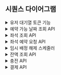 ## 시퀀스 다이어그램
<details>
<summary>유저 대기열 토큰 기능</summary>
<div markdown="1">

- 사용자는 5초 간격으로 대기열 상태를 조회합니다.
- 시스템은 대기 순번과 상태를 기준으로 진입 가능 여부를 판단합니다.
- 정원이 가득 찬 경우에는 사용자의 현재 대기 순번을 계산해 응답합니다.

```mermaid
sequenceDiagram
    autonumber
    participant 사용자
    participant UserController
    participant WaitingTokenService
    participant WaitingTokenRepository
    participant UserRepository

    사용자 ->> UserController: 대기열 토큰 요청
    UserController ->> WaitingTokenService: 토큰 생성 요청
    WaitingTokenService ->> WaitingTokenRepository: 사용자 토큰 조회

    alt 기존 토큰 존재
        note right of WaitingTokenService: 만료 여부 확인 후 재사용 또는 재발급
        WaitingTokenService -->> UserController: 기존 토큰 반환
    else 토큰 없음 또는 만료됨
        WaitingTokenService ->> UserRepository: 사용자 정보 조회
        WaitingTokenService ->> WaitingTokenRepository: 신규 토큰 저장
        WaitingTokenService -->> UserController: 신규 토큰 반환
    end

    UserController -->> 사용자: 토큰 응답

    loop 주기적 상태 확인
        사용자 ->> UserController: 대기 상태 확인 요청
        UserController ->> WaitingTokenService: 대기열 상태 확인 요청
        WaitingTokenService ->> WaitingTokenRepository: 사용자 토큰 조회

        alt 통과 가능
            WaitingTokenService -->> UserController: 통과 가능 응답
        else 대기 중
            WaitingTokenService -->> UserController: 대기 순번 응답
        end

        UserController -->> 사용자: 상태 응답
    end
```

</div>
</details>

<details>
<summary>예약 가능 날짜 조회 API</summary>
<div markdown="1">

```mermaid
sequenceDiagram
    autonumber
    participant 사용자
    participant UserController
    participant ConcertService
    participant ConcertRepository

    note over 사용자, ConcertRepository: 사용자는 유효한 대기열 토큰을 포함하여 요청합니다

    사용자 ->> UserController: 예약 가능한 날짜 조회 요청
    UserController ->> ConcertService: 예약 가능한 날짜 목록 요청
    ConcertService ->> ConcertRepository: 공연 일정 조회
    ConcertService -->> UserController: 예약 가능한 날짜 목록 반환
    UserController -->> 사용자: 날짜 목록 응답
```

</div>
</details>

<details>
<summary>좌석 조회 API</summary>
<div markdown="1">

- 사용자는 대기열 토큰을 포함해 좌석 정보를 요청합니다.
- 토큰이 유효한 경우에만 해당 공연 회차의 좌석 목록을 조회해 응답합니다

```mermaid
sequenceDiagram
    autonumber
    participant 사용자
    participant UserController
    participant ConcertSeatService
    participant ConcertSeatRepository

    note over 사용자, UserController: ※ 유효한 대기열 토큰을 가진 사용자만 호출 가능

    사용자 ->> UserController: 공연 좌석 목록 조회 요청
    UserController ->> ConcertSeatService: 사용 가능한 좌석 요청
    ConcertSeatService ->> ConcertSeatRepository: 공연 좌석 목록 조회
    ConcertSeatService -->> UserController: 사용 가능한 좌석 목록 반환
    UserController -->> 사용자: 좌석 목록 응답
```

</div>
</details>

<details>
<summary>좌석 예약 요청 API</summary>
<div markdown="1">

- 사용자는 날짜와 좌석 번호, 대기열 토큰을 포함하여 예약을 요청합니다.
- 해당 좌석이 예약 가능한 상태일 경우 5분간 임시 배정 처리합니다.

```mermaid
sequenceDiagram
    autonumber
    actor 사용자
    participant UserController
    participant ConcertSeatService
    participant ReservationService

    note over 사용자, UserController: ※ 유효한 대기열 토큰을 가진 사용자만 호출 가능

    사용자 ->> UserController: 좌석 예약 요청 (날짜, 좌석 정보 포함)
    UserController ->> ConcertSeatService: 좌석 임시 배정 요청

    alt 좌석 예약 가능
        note right of ConcertSeatService: 5분간 임시 배정 유지
        UserController ->> ReservationService: 임시 예약 생성 요청
        UserController -->> 사용자: 좌석 예약 성공 응답
    else 좌석이 이미 임시 배정됨
        UserController -->> 사용자: 좌석 예약 불가 응답
    end
```

</div>
</details>

<details>
<summary>임시 배정 해제 스케줄러</summary>
<div markdown="1">

```mermaid
sequenceDiagram
    autonumber
    participant SeatReleaseScheduler
    participant ConcertSeatService

    loop 일정 주기
        SeatReleaseScheduler ->> ConcertSeatService: 만료된 임시 좌석 확인 요청

        alt 만료된 좌석 존재
            ConcertSeatService ->> ConcertSeatService: 임시 배정 해제 처리
        else 해제 대상 없음
            note over SeatReleaseScheduler: 대기
        end
    end
```

</div>
</details>

<details>
<summary>잔액 조회 API</summary>
<div markdown="1">

```mermaid
sequenceDiagram
    autonumber
    actor 사용자
    participant UserController
    participant CashService
    participant CashRepository

    사용자 ->> UserController: 잔액 조회 요청
    UserController ->> CashService: 사용자 잔액 확인 요청
    CashService ->> CashRepository: 사용자 캐시 정보 조회
    CashRepository -->> CashService: 잔액 정보 반환
    CashService -->> UserController: 잔액 반환
    UserController -->> 사용자: 잔액 응답
```

</div>
</details>

<details>
<summary>충전 API</summary>
<div markdown="1">

```mermaid
sequenceDiagram
    autonumber
    actor 사용자
    participant UserController
    participant CashService
    participant CashRepository

    사용자 ->> UserController: 금액 충전 요청
    UserController ->> CashService: 사용자 캐시에 금액 추가 요청
    CashService ->> CashRepository: 사용자 캐시 정보 조회

    alt 기존 캐시 정보 있음
        CashService ->> CashRepository: 잔액에 금액 추가
    else 최초 충전
        CashService ->> CashRepository: 새로운 캐시 정보 생성
    end

    CashService -->> UserController: 충전 완료 응답
    UserController -->> 사용자: 충전 성공 안내
```

</div>
</details>

<details>
<summary>결제 API</summary>
<div markdown="1">

```mermaid
sequenceDiagram
    autonumber
    actor 사용자
    participant UserController
    participant CashService
    participant ConcertSeatService
    participant PaymentService

    note over 사용자, UserController: ※ 유효한 대기열 토큰을 가진 사용자만 호출 가능

    사용자 ->> UserController: 결제 요청
    UserController ->> CashService: 사용자 잔액 확인

    alt 잔액 부족
        UserController -->> 사용자: 에러 응답 (잔액 부족)
    else 잔액 충분
        CashService ->> CashService: 잔액 차감
        UserController ->> ConcertSeatService: 좌석 확정 요청
        UserController ->> PaymentService: 결제 정보 저장
        UserController -->> 사용자: 결제 완료 응답
    end
```

</div>
</details>